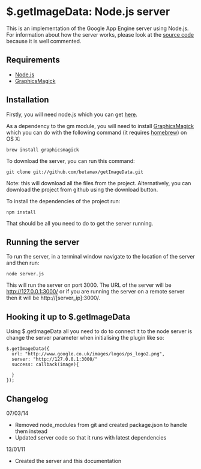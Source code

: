 $.getImageData: Node.js server
==============

This is an implementation of the Google App Engine server using Node.js. For information about how the server works, please look at the [source code][server_source] because it is well commented.

[server_source]: https://github.com/betamax/getImageData/blob/master/server-examples/node/server.js

Requirements
-----

 * [Node.js][node_link]
 * [GraphicsMagick][graphicsmagick]

Installation
-----

Firstly, you will need node.js which you can get [here][node_install].

As a dependency to the gm module, you will need to install [GraphicsMagick][graphicsmagick] which you can do with the following command (it requires [homebrew][homebrew]) on OS X:

    brew install graphicsmagick

To download the server, you can run this command:

    git clone git://github.com/betamax/getImageData.git

Note: this will download all the files from the project. Alternatively, you can download the project from github using the download button.

To install the dependencies of the project run:

    npm install

That should be all you need to do to get the server running.

[node_install]: http://nodejs.org/download/
[graphicsmagick]: http://www.graphicsmagick.org/
[homebrew]: https://github.com/mxcl/homebrew
[node_link]: http://nodejs.org/
[express_link]: http://github.com/visionmedia/express/tree/master
[bufferlist_link]: http://github.com/substack/node-bufferlist
[gm_link]: http://github.com/aheckmann/gm
[connect_link]: http://registry.npmjs.org/connect/-/connect-0.5.4.tgz

Running the server
-----

To run the server, in a terminal window navigate to the location of the server and then run:

    node server.js

This will run the server on port 3000. The URL of the server will be http://127.0.0.1:3000/ or if you are running the server on a remote server then it will be http://[server_ip]:3000/.

Hooking it up to $.getImageData
-----

Using $.getImageData all you need to do to connect it to the node server is change the server parameter when initialising the plugin like so:

    $.getImageData({
      url: "http://www.google.co.uk/images/logos/ps_logo2.png",
      server: "http://127.0.0.1:3000/"
      success: callback(image){

      }
    });


Changelog
---------

07/03/14

 * Removed node_modules from git and created package.json to handle them instead
 * Updated server code so that it runs with latest dependencies

13/01/11

 * Created the server and this documentation